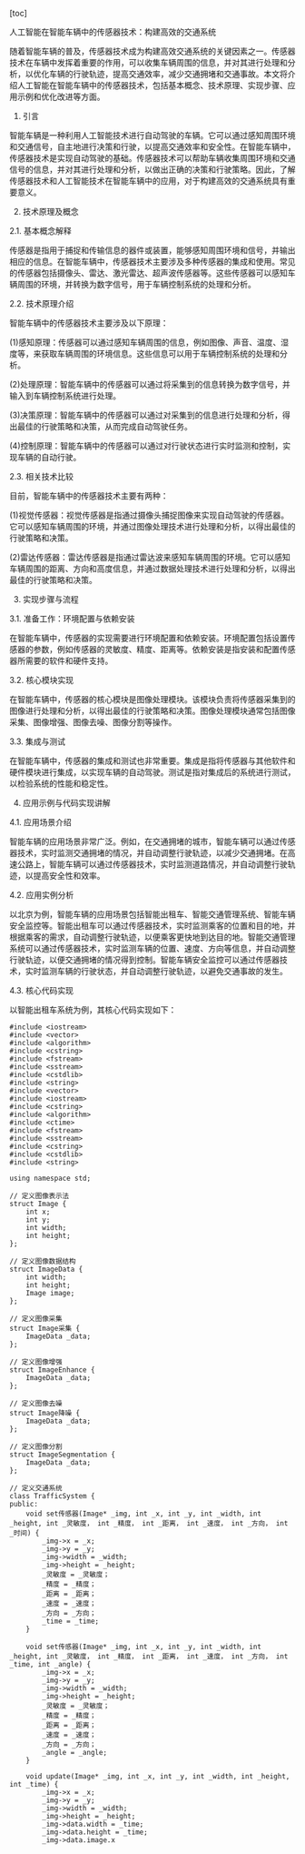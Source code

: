 
[toc]                    
                
                
人工智能在智能车辆中的传感器技术：构建高效的交通系统

随着智能车辆的普及，传感器技术成为构建高效交通系统的关键因素之一。传感器技术在车辆中发挥着重要的作用，可以收集车辆周围的信息，并对其进行处理和分析，以优化车辆的行驶轨迹，提高交通效率，减少交通拥堵和交通事故。本文将介绍人工智能在智能车辆中的传感器技术，包括基本概念、技术原理、实现步骤、应用示例和优化改进等方面。

1. 引言

智能车辆是一种利用人工智能技术进行自动驾驶的车辆。它可以通过感知周围环境和交通信号，自主地进行决策和行驶，以提高交通效率和安全性。在智能车辆中，传感器技术是实现自动驾驶的基础。传感器技术可以帮助车辆收集周围环境和交通信号的信息，并对其进行处理和分析，以做出正确的决策和行驶策略。因此，了解传感器技术和人工智能技术在智能车辆中的应用，对于构建高效的交通系统具有重要意义。

2. 技术原理及概念

2.1. 基本概念解释

传感器是指用于捕捉和传输信息的器件或装置，能够感知周围环境和信号，并输出相应的信息。在智能车辆中，传感器技术主要涉及多种传感器的集成和使用。常见的传感器包括摄像头、雷达、激光雷达、超声波传感器等。这些传感器可以感知车辆周围的环境，并转换为数字信号，用于车辆控制系统的处理和分析。

2.2. 技术原理介绍

智能车辆中的传感器技术主要涉及以下原理：

(1)感知原理：传感器可以通过感知车辆周围的信息，例如图像、声音、温度、湿度等，来获取车辆周围的环境信息。这些信息可以用于车辆控制系统的处理和分析。

(2)处理原理：智能车辆中的传感器可以通过将采集到的信息转换为数字信号，并输入到车辆控制系统进行处理。

(3)决策原理：智能车辆中的传感器可以通过对采集到的信息进行处理和分析，得出最佳的行驶策略和决策，从而完成自动驾驶任务。

(4)控制原理：智能车辆中的传感器可以通过对行驶状态进行实时监测和控制，实现车辆的自动行驶。

2.3. 相关技术比较

目前，智能车辆中的传感器技术主要有两种：

(1)视觉传感器：视觉传感器是指通过摄像头捕捉图像来实现自动驾驶的传感器。它可以感知车辆周围的环境，并通过图像处理技术进行处理和分析，以得出最佳的行驶策略和决策。

(2)雷达传感器：雷达传感器是指通过雷达波来感知车辆周围的环境。它可以感知车辆周围的距离、方向和高度信息，并通过数据处理技术进行处理和分析，以得出最佳的行驶策略和决策。

3. 实现步骤与流程

3.1. 准备工作：环境配置与依赖安装

在智能车辆中，传感器的实现需要进行环境配置和依赖安装。环境配置包括设置传感器的参数，例如传感器的灵敏度、精度、距离等。依赖安装是指安装和配置传感器所需要的软件和硬件支持。

3.2. 核心模块实现

在智能车辆中，传感器的核心模块是图像处理模块。该模块负责将传感器采集到的图像进行处理和分析，以得出最佳的行驶策略和决策。图像处理模块通常包括图像采集、图像增强、图像去噪、图像分割等操作。

3.3. 集成与测试

在智能车辆中，传感器的集成和测试也非常重要。集成是指将传感器与其他软件和硬件模块进行集成，以实现车辆的自动驾驶。测试是指对集成后的系统进行测试，以检验系统的性能和稳定性。

4. 应用示例与代码实现讲解

4.1. 应用场景介绍

智能车辆的应用场景非常广泛。例如，在交通拥堵的城市，智能车辆可以通过传感器技术，实时监测交通拥堵的情况，并自动调整行驶轨迹，以减少交通拥堵。在高速公路上，智能车辆可以通过传感器技术，实时监测道路情况，并自动调整行驶轨迹，以提高安全性和效率。

4.2. 应用实例分析

以北京为例，智能车辆的应用场景包括智能出租车、智能交通管理系统、智能车辆安全监控等。智能出租车可以通过传感器技术，实时监测乘客的位置和目的地，并根据乘客的需求，自动调整行驶轨迹，以便乘客更快地到达目的地。智能交通管理系统可以通过传感器技术，实时监测车辆的位置、速度、方向等信息，并自动调整行驶轨迹，以便交通拥堵的情况得到控制。智能车辆安全监控可以通过传感器技术，实时监测车辆的行驶状态，并自动调整行驶轨迹，以避免交通事故的发生。

4.3. 核心代码实现

以智能出租车系统为例，其核心代码实现如下：

```
#include <iostream>
#include <vector>
#include <algorithm>
#include <cstring>
#include <fstream>
#include <sstream>
#include <cstdlib>
#include <string>
#include <vector>
#include <iostream>
#include <cstring>
#include <algorithm>
#include <ctime>
#include <fstream>
#include <sstream>
#include <cstring>
#include <cstdlib>
#include <string>

using namespace std;

// 定义图像表示法
struct Image {
    int x;
    int y;
    int width;
    int height;
};

// 定义图像数据结构
struct ImageData {
    int width;
    int height;
    Image image;
};

// 定义图像采集
struct Image采集 {
    ImageData _data;
};

// 定义图像增强
struct ImageEnhance {
    ImageData _data;
};

// 定义图像去噪
struct Image降噪 {
    ImageData _data;
};

// 定义图像分割
struct ImageSegmentation {
    ImageData _data;
};

// 定义交通系统
class TrafficSystem {
public:
    void set传感器(Image* _img, int _x, int _y, int _width, int _height, int _灵敏度， int _精度， int _距离， int _速度， int _方向， int _时间) {
        _img->x = _x;
        _img->y = _y;
        _img->width = _width;
        _img->height = _height;
        _灵敏度 = _灵敏度；
        _精度 = _精度；
        _距离 = _距离；
        _速度 = _速度；
        _方向 = _方向；
        _time = _time;
    }

    void set传感器(Image* _img, int _x, int _y, int _width, int _height, int _灵敏度， int _精度， int _距离， int _速度， int _方向， int _time, int _angle) {
        _img->x = _x;
        _img->y = _y;
        _img->width = _width;
        _img->height = _height;
        _灵敏度 = _灵敏度；
        _精度 = _精度；
        _距离 = _距离；
        _速度 = _速度；
        _方向 = _方向；
        _angle = _angle;
    }

    void update(Image* _img, int _x, int _y, int _width, int _height, int _time) {
        _img->x = _x;
        _img->y = _y;
        _img->width = _width;
        _img->height = _height;
        _img->data.width = _time;
        _img->data.height = _time;
        _img->data.image.x

